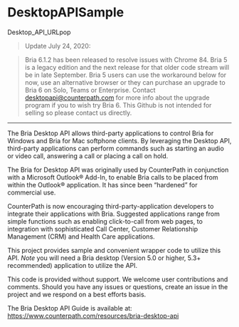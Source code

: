 # DesktopAPISample

Desktop_API_URLpop

> Update July 24, 2020:

> Bria 6.1.2 has been released to resolve issues with Chrome 84.
> Bria 5 is a legacy edition and the next release for that older code stream will be in late September.
> Bria 5 users can use the workaround below for now, use an alternative browser or they can purchase an upgrade to Bria 6 on Solo, Teams or Enterprise. Contact desktopapi@counterpath.com for more info about the upgrade program if you to wish try Bria 6. This Github is not intended for selling so please contact us directly.

---
The Bria Desktop API allows third-party applications to control Bria for Windows and Bria for Mac softphone clients. By leveraging the Desktop API, third-party applications can perform commands such as starting an audio or video call, answering a call or placing a call on hold.

The Bria for Desktop API was originally used by CounterPath in conjunction with a Microsoft Outlook® Add-In, to enable Bria calls to be placed from within the Outlook® application. It has since been “hardened” for commercial use.

CounterPath is now encouraging third-party-application developers to integrate their applications with Bria. Suggested applications range from simple functions such as enabling click-to-call from web pages, to integration with sophisticated Call Center, Customer Relationship Management (CRM) and Health Care applications.

This project provides sample and convenient wrapper code to utilize this API. *Note* you will need a Bria desktop (Version 5.0 or higher, 5.3+ recommended) application to utilize the API.

This code is provided without support.  We welcome user contributions and comments.  Should you have any issues or questions, create an issue in the project and we respond on a best efforts basis.    

The Bria Desktop API Guide is available at:
https://www.counterpath.com/resources/bria-desktop-api 
